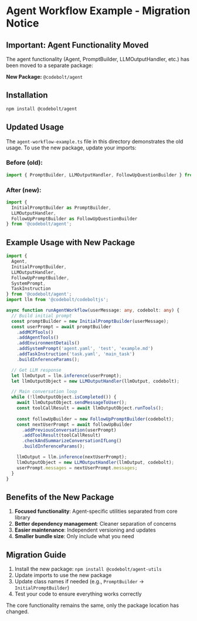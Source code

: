 # Agent Workflow Example - Migration Notice

## Important: Agent Functionality Moved

The agent functionality (Agent, PromptBuilder, LLMOutputHandler, etc.) has been moved to a separate package:

**New Package:** `@codebolt/agent`

## Installation

```bash
npm install @codebolt/agent
```

## Updated Usage

The `agent-workflow-example.ts` file in this directory demonstrates the old usage. To use the new package, update your imports:

### Before (old):
```typescript
import { PromptBuilder, LLMOutputHandler, FollowUpQuestionBuilder } from '../src/agentlib/promptbuilder';
```

### After (new):
```typescript
import { 
  InitialPromptBuilder as PromptBuilder, 
  LLMOutputHandler, 
  FollowUpPromptBuilder as FollowUpQuestionBuilder 
} from '@codebolt/agent';
```

## Example Usage with New Package

```typescript
import { 
  Agent, 
  InitialPromptBuilder, 
  LLMOutputHandler, 
  FollowUpPromptBuilder,
  SystemPrompt,
  TaskInstruction 
} from '@codebolt/agent';
import llm from '@codebolt/codeboltjs';

async function runAgentWorkflow(userMessage: any, codebolt: any) {
  // Build initial prompt
  const promptBuilder = new InitialPromptBuilder(userMessage);
  const userPrompt = await promptBuilder
    .addMCPTools()
    .addAgentTools()
    .addEnvironmentDetails()
    .addSystemPrompt('agent.yaml', 'test', 'example.md')
    .addTaskInstruction('task.yaml', 'main_task')
    .buildInferenceParams();

  // Get LLM response
  let llmOutput = llm.inference(userPrompt);
  let llmOutputObject = new LLMOutputHandler(llmOutput, codebolt);

  // Main conversation loop
  while (!llmOutputObject.isCompleted()) {
    await llmOutputObject.sendMessageToUser();
    const toolCallResult = await llmOutputObject.runTools();
    
    const followUpBuilder = new FollowUpPromptBuilder(codebolt);
    const nextUserPrompt = await followUpBuilder
      .addPreviousConversation(userPrompt)
      .addToolResult(toolCallResult)
      .checkAndSummarizeConversationIfLong()
      .buildInferenceParams();

    llmOutput = llm.inference(nextUserPrompt);
    llmOutputObject = new LLMOutputHandler(llmOutput, codebolt);
    userPrompt.messages = nextUserPrompt.messages;
  }
}
```

## Benefits of the New Package

1. **Focused functionality**: Agent-specific utilities separated from core library
2. **Better dependency management**: Cleaner separation of concerns
3. **Easier maintenance**: Independent versioning and updates
4. **Smaller bundle size**: Only include what you need

## Migration Guide

1. Install the new package: `npm install @codebolt/agent-utils`
2. Update imports to use the new package
3. Update class names if needed (e.g., `PromptBuilder` → `InitialPromptBuilder`)
4. Test your code to ensure everything works correctly

The core functionality remains the same, only the package location has changed.
